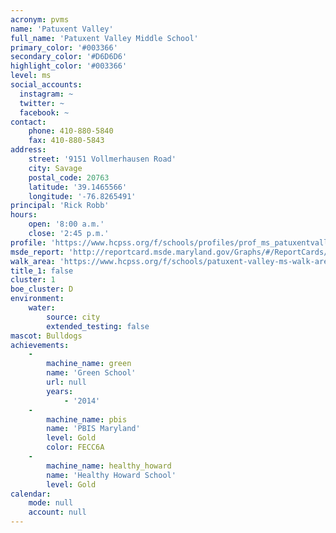 ```yaml
---
acronym: pvms
name: 'Patuxent Valley'
full_name: 'Patuxent Valley Middle School'
primary_color: '#003366'
secondary_color: '#D6D6D6'
highlight_color: '#003366'
level: ms
social_accounts:
  instagram: ~
  twitter: ~
  facebook: ~
contact:
    phone: 410-880-5840
    fax: 410-880-5843
address:
    street: '9151 Vollmerhausen Road'
    city: Savage
    postal_code: 20763
    latitude: '39.1465566'
    longitude: '-76.8265491'
principal: 'Rick Robb'
hours:
    open: '8:00 a.m.'
    close: '2:45 p.m.'
profile: 'https://www.hcpss.org/f/schools/profiles/prof_ms_patuxentvalley.pdf'
msde_report: 'http://reportcard.msde.maryland.gov/Graphs/#/ReportCards/ReportCardSchool/1//1/13/0621/'
walk_area: 'https://www.hcpss.org/f/schools/patuxent-valley-ms-walk-area.pdf'
title_1: false
cluster: 1
boe_cluster: D
environment:
    water:
        source: city
        extended_testing: false
mascot: Bulldogs
achievements:
    -
        machine_name: green
        name: 'Green School'
        url: null
        years:
            - '2014'
    -
        machine_name: pbis
        name: 'PBIS Maryland'
        level: Gold
        color: FECC6A
    -
        machine_name: healthy_howard
        name: 'Healthy Howard School'
        level: Gold
calendar:
    mode: null
    account: null
---
```

